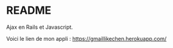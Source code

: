 # README

Ajax en Rails et Javascript.

Voici le lien de mon appli :
https://gmaillikechen.herokuapp.com/
